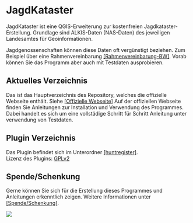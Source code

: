 # JagdKataster

JagdKataster ist eine QGIS-Erweiterung zur kostenfreien Jagdkataster-Erstellung.
Grundlage sind ALKIS-Daten (NAS-Daten) des jeweiligen Landesamtes für Geoinformationen.  

Jagdgenossenschaften können diese Daten oft vergünstigt beziehen. Zum Beispiel über eine Rahmenvereinbarung  [\[Rahmenvereinbarung-BW\]](https://www.lgl-bw.de/export/sites/lgl/unsere-themen/Produkte/Galerien/Dokumente/Rahmenvereinbarung_Jagdgenossenschaften_und_Eigenjagdbesitzer_2008.pdf). Vorab können Sie das Programm aber auch mit Testdaten ausprobieren.  

## Aktuelles Verzeichnis

Das ist das Hauptverzeichnis des Repository, welches die offizielle Webseite enthält. Siehe [\[Offizielle Webseite\]](https://jagdkataster.org)
Auf der offiziellen Webseite finden Sie Anleitungen zur Installation und Verwendung des Programmes. Dabei handelt es sich um eine vollstädige Schritt für Schritt Anleitung unter verwendung von Testdaten.

## Plugin Verzeichnis

Das Plugin befindet sich im Unterordner [\[huntregister\]](https://github.com/skorpsim/JagdKataster/tree/master/huntregister).  
Lizenz des Plugins: [GPLv2](http://www.gnu.org/licenses/old-licenses/gpl-2.0.en.html)

## Spende/Schenkung

Gerne können Sie sich für die Erstellung dieses Programmes und Anleitungen erkenntlich zeigen. Weitere Informationen unter [\[Spende/Schenkung\]](https://jagdkataster.org/schenkung).  
  
  
![](https://github.com/skorpsim/JagdKataster/raw/master/JagdKataster.png)
